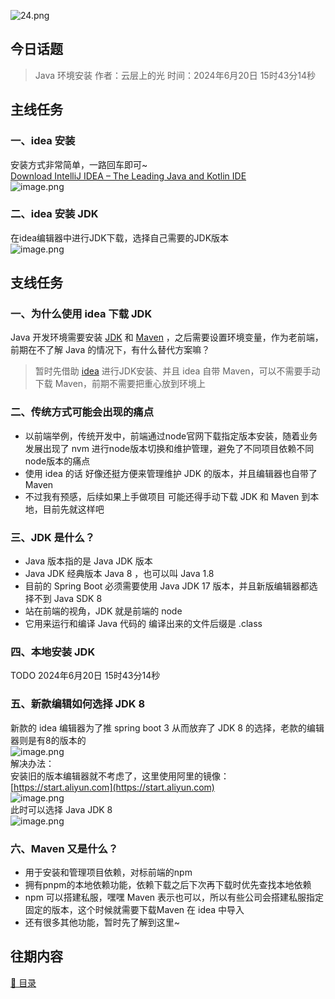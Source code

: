 ![24.png](https://cdn.nlark.com/yuque/0/2023/png/26242735/1686721742667-c75d3b5e-5381-480f-a032-bcf31c92c773.png#averageHue=%23d1a56e&clientId=ued660751-61d6-4&from=ui&id=u556bab50&originHeight=312&originWidth=937&originalType=binary&ratio=1.100000023841858&rotation=0&showTitle=false&size=124239&status=done&style=none&taskId=ueec3b974-e965-4717-a690-cf4380f9974&title=)
<a name="nEBcM"></a>
## 今日话题
> Java 环境安装
> 作者：云层上的光
> 时间：2024年6月20日 15时43分14秒

<a name="lgI2N"></a>
## 主线任务 
<a name="GHYni"></a>
### 一、idea 安装 
安装方式非常简单，一路回车即可~<br />[Download IntelliJ IDEA – The Leading Java and Kotlin IDE](https://www.jetbrains.com/idea/download/)<br />![image.png](https://cdn.nlark.com/yuque/0/2024/png/26242735/1718869409606-34e963bc-32ac-4229-b3f5-fc49c6c90abe.png#averageHue=%23f3dfad&clientId=uff5a1c19-d687-4&from=paste&height=269&id=udeeb200e&originHeight=1075&originWidth=1916&originalType=binary&ratio=1&rotation=0&showTitle=false&size=392761&status=done&style=stroke&taskId=ubf02a0e4-ab2a-4b70-9d24-7fb1294feae&title=&width=479)
<a name="QIkMw"></a>
### 二、idea 安装 JDK 
在idea编辑器中进行JDK下载，选择自己需要的JDK版本<br />![image.png](https://cdn.nlark.com/yuque/0/2024/png/26242735/1718870998835-f54392e3-2a6d-40de-bc1e-db96176ed3ad.png#averageHue=%2316272e&clientId=uff5a1c19-d687-4&from=paste&height=267&id=u2313e2eb&originHeight=1068&originWidth=1904&originalType=binary&ratio=1&rotation=0&showTitle=false&size=1017305&status=done&style=stroke&taskId=u0911c393-9c46-47b9-a9d7-4df1a9b7bf4&title=&width=476)
<a name="uZzoG"></a>
## 支线任务 
<a name="epM1I"></a>
### 一、为什么使用 idea 下载 JDK
Java 开发环境需要安装 [JDK](https://www.oracle.com/java/technologies/downloads/) 和 [Maven](https://maven.apache.org/download.cgi) ，之后需要设置环境变量，作为老前端，前期在不了解 Java 的情况下，有什么替代方案嘛？
> 暂时先借助 [idea](https://www.jetbrains.com/idea/download/?section=windows) 进行JDK安装、并且 idea 自带 Maven，可以不需要手动下载 Maven，前期不需要把重心放到环境上

<a name="pIrkt"></a>
### 二、传统方式可能会出现的痛点

- 以前端举例，传统开发中，前端通过node官网下载指定版本安装，随着业务发展出现了 nvm 进行node版本切换和维护管理，避免了不同项目依赖不同node版本的痛点
- 使用 idea 的话 好像还挺方便来管理维护 JDK 的版本，并且编辑器也自带了 Maven 
- 不过我有预感，后续如果上手做项目 可能还得手动下载 JDK 和 Maven 到本地，目前先就这样吧
<a name="Ip2T5"></a>
### 三、JDK 是什么？

- Java 版本指的是 Java JDK 版本
- Java JDK 经典版本  Java 8 ，也可以叫 Java 1.8
- 目前的 Spring Boot 必须需要使用 Java JDK 17 版本，并且新版编辑器都选择不到 Java SDK 8
- 站在前端的视角，JDK 就是前端的 node
- 它用来运行和编译 Java 代码的 编译出来的文件后缀是 .class
<a name="NinkT"></a>
### 四、本地安装 JDK
TODO 2024年6月20日 15时43分14秒
<a name="GLspI"></a>
### 五、新款编辑如何选择 JDK 8
新款的 idea 编辑器为了推 spring boot 3 从而放弃了 JDK 8 的选择，老款的编辑器则是有8的版本的<br />![image.png](https://cdn.nlark.com/yuque/0/2024/png/26242735/1718872324866-1b3b3a5d-c8f7-47f0-923f-7860f8658544.png#averageHue=%2327292d&clientId=uae3ae134-7d99-4&from=paste&height=270&id=u9a2350f7&originHeight=1079&originWidth=1916&originalType=binary&ratio=1&rotation=0&showTitle=false&size=269836&status=done&style=stroke&taskId=ub57408f4-c64f-4461-82b2-9250338e730&title=&width=479) <br />解决办法：<br />安装旧的版本编辑器就不考虑了，这里使用阿里的镜像：[https://start.aliyun.com](https://start.aliyun.com)<br />![image.png](https://cdn.nlark.com/yuque/0/2024/png/26242735/1718872402396-3ec6cc71-cd46-4946-a92c-fcf0efb5d4df.png#averageHue=%2327292d&clientId=uae3ae134-7d99-4&from=paste&height=270&id=u1b34e55d&originHeight=1079&originWidth=1917&originalType=binary&ratio=1&rotation=0&showTitle=false&size=277719&status=done&style=stroke&taskId=u91307944-129c-4369-a4b9-72bc6375cc5&title=&width=479)<br />此时可以选择 Java JDK 8<br />![image.png](https://cdn.nlark.com/yuque/0/2024/png/26242735/1718872427647-3a5f90f3-0815-4862-a051-1b0757ec1393.png)
<a name="hc2Hl"></a>
### 六、Maven 又是什么？

- 用于安装和管理项目依赖，对标前端的npm
- 拥有pnpm的本地依赖功能，依赖下载之后下次再下载时优先查找本地依赖
- npm 可以搭建私服，嘿嘿 Maven 表示也可以，所以有些公司会搭建私服指定固定的版本，这个时候就需要下载Maven 在 idea 中导入
- 还有很多其他功能，暂时先了解到这里~
<a name="fbVvP"></a>
## 往期内容
[🌱 目录](https://www.yuque.com/chuxin-cs/it/ge9wybczy0wsq1l1?view=doc_embed)


<a name="XNApr"></a>
## 

